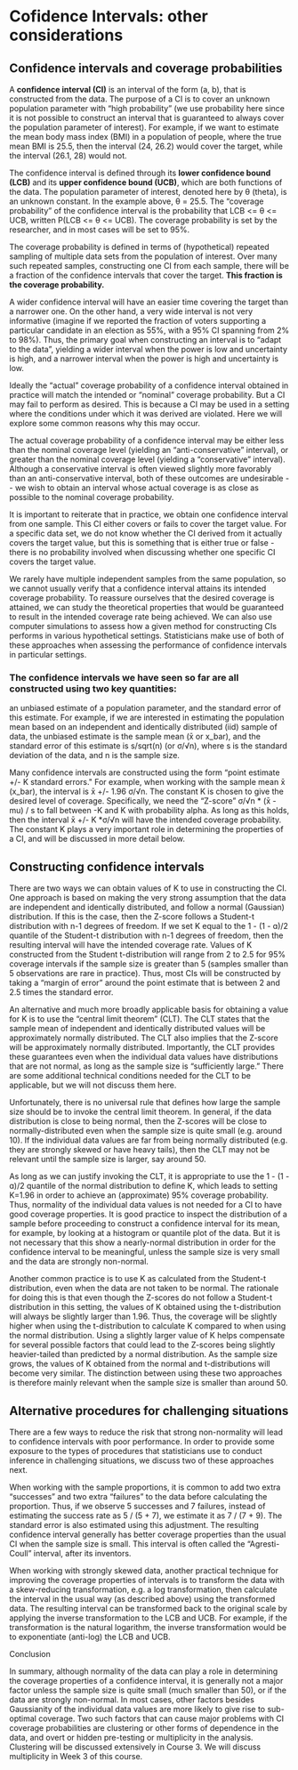 # Cofidence Intervals: other considerations


## Confidence intervals and coverage probabilities


A **confidence interval (CI)** is an interval of the form (a, b), that is constructed from the data. The purpose of a CI is to cover an unknown population parameter with “high probability” (we use probability here since it is not possible to construct an interval that is guaranteed to always cover the population parameter of interest). For example, if we want to estimate the mean body mass index (BMI) in a population of people, where the true mean BMI is 25.5, then the interval (24, 26.2) would cover the target, while the interval (26.1, 28) would not.


The confidence interval is defined through its **lower confidence bound (LCB)** and its **upper confidence bound (UCB)**, which are both functions of the data. The population parameter of interest, denoted here by θ (theta), is an unknown constant. In the example above, θ = 25.5. The “coverage probability” of the confidence interval is the probability that LCB <= θ <= UCB, written P(LCB <= θ <= UCB). The coverage probability is set by the researcher, and in most cases will be set to 95%.


The coverage probability is defined in terms of (hypothetical) repeated sampling of multiple data sets from the population of interest. Over many such repeated samples, constructing one CI from each sample, there will be a fraction of the confidence intervals that cover the target. **This fraction is the coverage probability.**


A wider confidence interval will have an easier time covering the target than a narrower one. On the other hand, a very wide interval is not very informative (imagine if we reported the fraction of voters supporting a particular candidate in an election as 55%, with a 95% CI spanning from 2% to 98%). Thus, the primary goal when constructing an interval is to “adapt to the data”, yielding a wider interval when the power is low and uncertainty is high, and a narrower interval when the power is high and uncertainty is low.


Ideally the “actual” coverage probability of a confidence interval obtained in practice will match the intended or “nominal” coverage probability. But a CI may fail to perform as desired. This is because a CI may be used in a setting where the conditions under which it was derived are violated. Here we will explore some common reasons why this may occur.


The actual coverage probability of a confidence interval may be either less than the nominal coverage level (yielding an “anti-conservative” interval), or greater than the nominal coverage level (yielding a “conservative” interval). Although a conservative interval is often viewed slightly more favorably than an anti-conservative interval, both of these outcomes are undesirable -- we wish to obtain an interval whose actual coverage is as close as possible to the nominal coverage probability.


It is important to reiterate that in practice, we obtain one confidence interval from one sample. This CI either covers or fails to cover the target value. For a specific data set, we do not know whether the CI derived from it actually covers the target value, but this is something that is either true or false - there is no probability involved when discussing whether one specific CI covers the target value.


We rarely have multiple independent samples from the same population, so we cannot usually verify that a confidence interval attains its intended coverage probability. To reassure ourselves that the desired coverage is attained, we can study the theoretical properties that would be guaranteed to result in the intended coverage rate being achieved. We can also use computer simulations to assess how a given method for constructing CIs performs in various hypothetical settings. Statisticians make use of both of these approaches when assessing the performance of confidence intervals in particular settings.


### The confidence intervals we have seen so far are all constructed using two key quantities:


an unbiased estimate of a population parameter, and
the standard error of this estimate.
For example, if we are interested in estimating the population mean based on an independent and identically distributed (iid) sample of data, the unbiased estimate is the sample mean (x̄ or x_bar), and the standard error of this estimate is s/sqrt(n) (or σ/√n), where s is the standard deviation of the data, and n is the sample size.


Many confidence intervals are constructed using the form “point estimate +/- K standard errors." For example, when working with the sample mean x̄ (x_bar), the interval is x̄ +/- 1.96 σ/√n. The constant K is chosen to give the desired level of coverage. Specifically, we need the “Z-score” σ/√n * (x̄ - mu) / s to fall between -K and K with probability alpha. As long as this holds, then the interval x̄ +/- K *σ/√n will have the intended coverage probability. The constant K plays a very important role in determining the properties of a CI, and will be discussed in more detail below.


## Constructing confidence intervals


There are two ways we can obtain values of K to use in constructing the CI. One approach is based on making the very strong assumption that the data are independent and identically distributed, and follow a normal (Gaussian) distribution. If this is the case, then the Z-score follows a Student-t distribution with n-1 degrees of freedom. If we set K equal to the 1 - (1 - ɑ)/2 quantile of the Student-t distribution with n-1 degrees of freedom, then the resulting interval will have the intended coverage rate. Values of K constructed from the Student t-distribution will range from 2 to 2.5 for 95% coverage intervals if the sample size is greater than 5 (samples smaller than 5 observations are rare in practice). Thus, most CIs will be constructed by taking a “margin of error” around the point estimate that is between 2 and 2.5 times the standard error.


An alternative and much more broadly applicable basis for obtaining a value for K is to use the “central limit theorem” (CLT). The CLT states that the sample mean of independent and identically distributed values will be approximately normally distributed. The CLT also implies that the Z-score will be approximately normally distributed. Importantly, the CLT provides these guarantees even when the individual data values have distributions that are not normal, as long as the sample size is “sufficiently large.” There are some additional technical conditions needed for the CLT to be applicable, but we will not discuss them here.


Unfortunately, there is no universal rule that defines how large the sample size should be to invoke the central limit theorem. In general, if the data distribution is close to being normal, then the Z-scores will be close to normally-distributed even when the sample size is quite small (e.g. around 10). If the individual data values are far from being normally distributed (e.g. they are strongly skewed or have heavy tails), then the CLT may not be relevant until the sample size is larger, say around 50.


As long as we can justify invoking the CLT, it is appropriate to use the 1 - (1 - ɑ)/2 quantile of the normal distribution to define K, which leads to setting K=1.96 in order to achieve an (approximate) 95% coverage probability. Thus, normality of the individual data values is not needed for a CI to have good coverage properties. It is good practice to inspect the distribution of a sample before proceeding to construct a confidence interval for its mean, for example, by looking at a histogram or quantile plot of the data. But it is not necessary that this show a nearly-normal distribution in order for the confidence interval to be meaningful, unless the sample size is very small and the data are strongly non-normal.


Another common practice is to use K as calculated from the Student-t distribution, even when the data are not taken to be normal. The rationale for doing this is that even though the Z-scores do not follow a Student-t distribution in this setting, the values of K obtained using the t-distribution will always be slightly larger than 1.96. Thus, the coverage will be slightly higher when using the t-distribution to calculate K compared to when using the normal distribution. Using a slightly larger value of K helps compensate for several possible factors that could lead to the Z-scores being slightly heavier-tailed than predicted by a normal distribution. As the sample size grows, the values of K obtained from the normal and t-distributions will become very similar. The distinction between using these two approaches is therefore mainly relevant when the sample size is smaller than around 50.


## Alternative procedures for challenging situations


There are a few ways to reduce the risk that strong non-normality will lead to confidence intervals with poor performance. In order to provide some exposure to the types of procedures that statisticians use to conduct inference in challenging situations, we discuss two of these approaches next.


When working with the sample proportions, it is common to add two extra “successes” and two extra “failures” to the data before calculating the proportion. Thus, if we observe 5 successes and 7 failures, instead of estimating the success rate as 5 / (5 + 7), we estimate it as 7 / (7 + 9). The standard error is also estimated using this adjustment. The resulting confidence interval generally has better coverage properties than the usual CI when the sample size is small. This interval is often called the “Agresti-Coull” interval, after its inventors.


When working with strongly skewed data, another practical technique for improving the coverage properties of intervals is to transform the data with a skew-reducing transformation, e.g. a log transformation, then calculate the interval in the usual way (as described above) using the transformed data. The resulting interval can be transformed back to the original scale by applying the inverse transformation to the LCB and UCB. For example, if the transformation is the natural logarithm, the inverse transformation would be to exponentiate (anti-log) the LCB and UCB.


Conclusion


In summary, although normality of the data can play a role in determining the coverage properties of a confidence interval, it is generally not a major factor unless the sample size is quite small (much smaller than 50), or if the data are strongly non-normal. In most cases, other factors besides Gaussianity of the individual data values are more likely to give rise to sub-optimal coverage. Two such factors that can cause major problems with CI coverage probabilities are clustering or other forms of dependence in the data, and overt or hidden pre-testing or multiplicity in the analysis. Clustering will be discussed extensively in Course 3. We will discuss multiplicity in Week 3 of this course.

